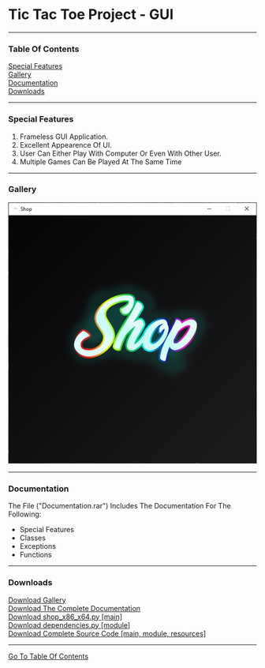 <h1 id="top">Tic Tac Toe Project - GUI</h1><hr>
<h3>Table Of Contents</h3>
<a href="#sf">Special Features</a><br>
<a href="#glry">Gallery</a><br>
<a href="#docs">Documentation</a><br>
<a href="#downloads">Downloads</a><br><hr>
<h3 id="sf">Special Features</h3>
<ol>
    <li>Frameless GUI Application.</li>
		<li>Excellent Appearence Of UI.</li>
		<li>User Can Either Play With Computer Or Even With Other User.</li>
		<li>Multiple Games Can Be Played At The Same Time</li>
</ol><hr>
<h3 id="glry">Gallery</h3>
<img src="https://github.com/its-me-sv/Shop_x86_x64/blob/master/Snips/1.PNG">
<hr>
<h3 id="docs">Documentation</h3>
The File ("Documentation.rar") Includes The Documentation For The Following:<br>
<ul>
    <li>Special Features</li>
    <li>Classes</li>
    <li>Exceptions</li>
    <li>Functions</li>
</ul><hr>
<h3 id="downloads">Downloads</h3>
<a href="Snips.rar">Download Gallery</a><br>
<a href="Documentation.rar">Download The Complete Documentation</a><br>
<a href="shop_x86_x64.py">Download shop_x86_x64.py [main]</a><br>
<a href="dependencies.py">Download dependencies.py [module]</a><br>
<a href="shopping_project.rar">Download Complete Source Code [main, module, resources]</a><br>
<hr>
<a href="#top">Go To Table Of Contents</a>
